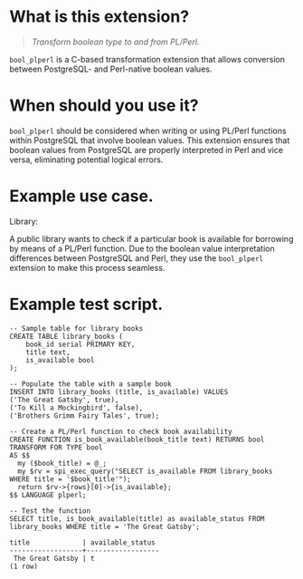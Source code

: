 # What is this extension?
>*Transform boolean type to and from PL/Perl.*

`bool_plperl` is a C-based transformation extension that allows conversion between PostgreSQL- and Perl-native boolean values.

# When should you use it?

`bool_plperl` should be considered when writing or using PL/Perl functions within PostgreSQL that involve boolean values. This extension ensures that boolean values from PostgreSQL are properly interpreted in Perl and vice versa, eliminating potential logical errors.

# Example use case.

Library:

A public library wants to check if a particular book is available for borrowing by means of a PL/Perl function. Due to the boolean value interpretation differences between PostgreSQL and Perl, they use the `bool_plperl` extension to make this process seamless.

# Example test script.

```
-- Sample table for library books
CREATE TABLE library_books (
    book_id serial PRIMARY KEY,
    title text,
    is_available bool
);

-- Populate the table with a sample book
INSERT INTO library_books (title, is_available) VALUES 
('The Great Gatsby', true),
('To Kill a Mockingbird', false),
('Brothers Grimm Fairy Tales', true);

-- Create a PL/Perl function to check book availability
CREATE FUNCTION is_book_available(book_title text) RETURNS bool
TRANSFORM FOR TYPE bool
AS $$
  my ($book_title) = @_;
  my $rv = spi_exec_query("SELECT is_available FROM library_books WHERE title = '$book_title'");
  return $rv->{rows}[0]->{is_available};
$$ LANGUAGE plperl;

-- Test the function
SELECT title, is_book_available(title) as available_status FROM library_books WHERE title = 'The Great Gatsby';

title             | available_status
------------------+------------------
 The Great Gatsby | t
(1 row)
```
